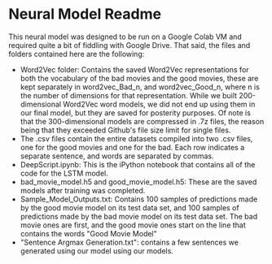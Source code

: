 # Neural Model Readme

This neural model was designed to be run on a Google Colab VM and required quite a bit of fiddling with Google Drive. That said, the files and folders contained here are the following:
- Word2Vec folder: Contains the saved Word2Vec representations for both the vocabulary of the bad movies and the good movies, these are kept separately in word2vec_Bad_n, and word2vec_Good_n, where n is the number of dimensions for that representation. While we built 200-dimensional Word2Vec word models, we did not end up using them in our final model, but they are saved for posterity purposes. Of note is that the 300-dimensional models are compressed in .7z files, the reason being that they exceeded Github's file size limit for single files.
 - The .csv files contain the entire datasets compiled into two .csv files, one for the good movies and one for the bad. Each row indicates a separate sentence, and words are separated by commas.
- DeepScript.ipynb: This is the iPython notebook that contains all of the code for the LSTM model.
- bad_movie_model.h5 and good_movie_model.h5: These are the saved models after training was completed.
- Sample_Model_Outputs.txt: Contains 100 samples of predictions made by the good movie model on its test data set, and 100 samples of predictions made by the bad movie model on its test data set. The bad movie ones are first, and the good movie ones start on the line that contains the words "Good Movie Model"
- "Sentence Argmax Generation.txt": contains a few sentences we generated using our model using our models.